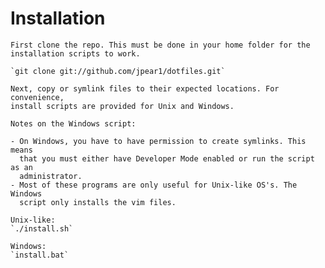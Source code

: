 # Installation

    First clone the repo. This must be done in your home folder for the
    installation scripts to work.

    `git clone git://github.com/jpear1/dotfiles.git`

    Next, copy or symlink files to their expected locations. For convenience,
    install scripts are provided for Unix and Windows. 

    Notes on the Windows script:

    - On Windows, you have to have permission to create symlinks. This means
      that you must either have Developer Mode enabled or run the script as an
      administrator.
    - Most of these programs are only useful for Unix-like OS's. The Windows
      script only installs the vim files.

    Unix-like:
    `./install.sh`

    Windows:
    `install.bat`
